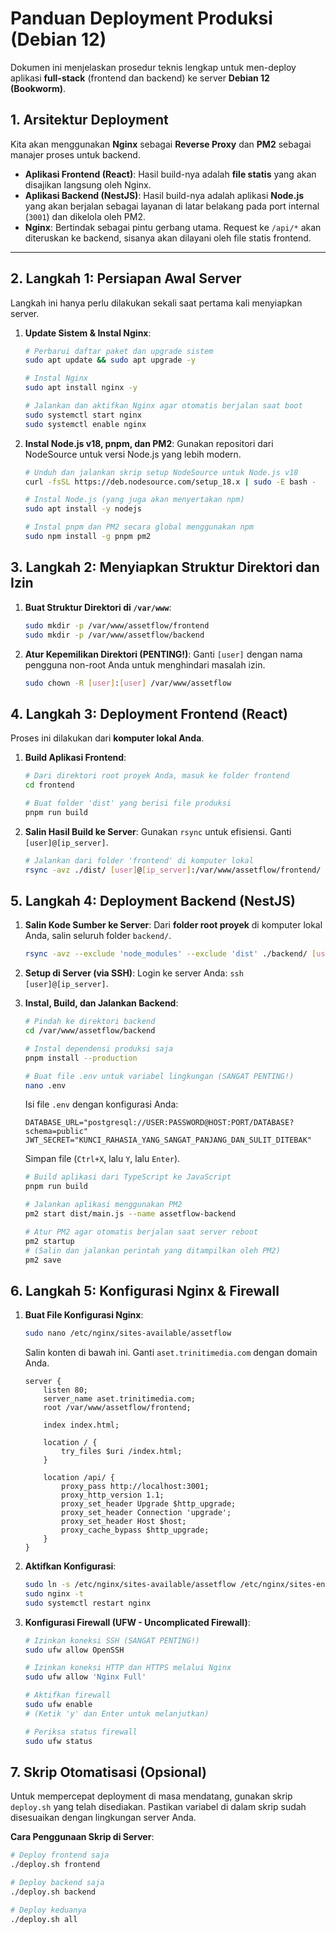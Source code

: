 # Panduan Deployment Produksi (Debian 12)

Dokumen ini menjelaskan prosedur teknis lengkap untuk men-deploy aplikasi **full-stack** (frontend dan backend) ke server **Debian 12 (Bookworm)**.

## 1. Arsitektur Deployment

Kita akan menggunakan **Nginx** sebagai **Reverse Proxy** dan **PM2** sebagai manajer proses untuk backend.
-   **Aplikasi Frontend (React)**: Hasil build-nya adalah **file statis** yang akan disajikan langsung oleh Nginx.
-   **Aplikasi Backend (NestJS)**: Hasil build-nya adalah aplikasi **Node.js** yang akan berjalan sebagai layanan di latar belakang pada port internal (`3001`) dan dikelola oleh PM2.
-   **Nginx**: Bertindak sebagai pintu gerbang utama. Request ke `/api/*` akan diteruskan ke backend, sisanya akan dilayani oleh file statis frontend.

---

## 2. Langkah 1: Persiapan Awal Server

Langkah ini hanya perlu dilakukan sekali saat pertama kali menyiapkan server.

1.  **Update Sistem & Instal Nginx**:
    ```bash
    # Perbarui daftar paket dan upgrade sistem
    sudo apt update && sudo apt upgrade -y

    # Instal Nginx
    sudo apt install nginx -y

    # Jalankan dan aktifkan Nginx agar otomatis berjalan saat boot
    sudo systemctl start nginx
    sudo systemctl enable nginx
    ```

2.  **Instal Node.js v18, pnpm, dan PM2**:
    Gunakan repositori dari NodeSource untuk versi Node.js yang lebih modern.
    ```bash
    # Unduh dan jalankan skrip setup NodeSource untuk Node.js v18
    curl -fsSL https://deb.nodesource.com/setup_18.x | sudo -E bash -

    # Instal Node.js (yang juga akan menyertakan npm)
    sudo apt install -y nodejs

    # Instal pnpm dan PM2 secara global menggunakan npm
    sudo npm install -g pnpm pm2
    ```

## 3. Langkah 2: Menyiapkan Struktur Direktori dan Izin

1.  **Buat Struktur Direktori di `/var/www`**:
    ```bash
    sudo mkdir -p /var/www/assetflow/frontend
    sudo mkdir -p /var/www/assetflow/backend
    ```

2.  **Atur Kepemilikan Direktori (PENTING!)**:
    Ganti `[user]` dengan nama pengguna non-root Anda untuk menghindari masalah izin.
    ```bash
    sudo chown -R [user]:[user] /var/www/assetflow
    ```

## 4. Langkah 3: Deployment Frontend (React)

Proses ini dilakukan dari **komputer lokal Anda**.

1.  **Build Aplikasi Frontend**:
    ```bash
    # Dari direktori root proyek Anda, masuk ke folder frontend
    cd frontend

    # Buat folder 'dist' yang berisi file produksi
    pnpm run build
    ```

2.  **Salin Hasil Build ke Server**:
    Gunakan `rsync` untuk efisiensi. Ganti `[user]@[ip_server]`.
    ```bash
    # Jalankan dari folder 'frontend' di komputer lokal
    rsync -avz ./dist/ [user]@[ip_server]:/var/www/assetflow/frontend/
    ```

## 5. Langkah 4: Deployment Backend (NestJS)

1.  **Salin Kode Sumber ke Server**:
    Dari **folder root proyek** di komputer lokal Anda, salin seluruh folder `backend/`.
    ```bash
    rsync -avz --exclude 'node_modules' --exclude 'dist' ./backend/ [user]@[ip_server]:/var/www/assetflow/backend/
    ```

2.  **Setup di Server (via SSH)**:
    Login ke server Anda: `ssh [user]@[ip_server]`.

3.  **Instal, Build, dan Jalankan Backend**:
    ```bash
    # Pindah ke direktori backend
    cd /var/www/assetflow/backend

    # Instal dependensi produksi saja
    pnpm install --production

    # Buat file .env untuk variabel lingkungan (SANGAT PENTING!)
    nano .env
    ```
    Isi file `.env` dengan konfigurasi Anda:
    ```env
    DATABASE_URL="postgresql://USER:PASSWORD@HOST:PORT/DATABASE?schema=public"
    JWT_SECRET="KUNCI_RAHASIA_YANG_SANGAT_PANJANG_DAN_SULIT_DITEBAK"
    ```
    Simpan file (`Ctrl+X`, lalu `Y`, lalu `Enter`).

    ```bash
    # Build aplikasi dari TypeScript ke JavaScript
    pnpm run build

    # Jalankan aplikasi menggunakan PM2
    pm2 start dist/main.js --name assetflow-backend

    # Atur PM2 agar otomatis berjalan saat server reboot
    pm2 startup
    # (Salin dan jalankan perintah yang ditampilkan oleh PM2)
    pm2 save
    ```

## 6. Langkah 5: Konfigurasi Nginx & Firewall

1.  **Buat File Konfigurasi Nginx**:
    ```bash
    sudo nano /etc/nginx/sites-available/assetflow
    ```
    Salin konten di bawah ini. Ganti `aset.trinitimedia.com` dengan domain Anda.
    ```nginx
    server {
        listen 80;
        server_name aset.trinitimedia.com;
        root /var/www/assetflow/frontend;

        index index.html;

        location / {
            try_files $uri /index.html;
        }

        location /api/ {
            proxy_pass http://localhost:3001;
            proxy_http_version 1.1;
            proxy_set_header Upgrade $http_upgrade;
            proxy_set_header Connection 'upgrade';
            proxy_set_header Host $host;
            proxy_cache_bypass $http_upgrade;
        }
    }
    ```

2.  **Aktifkan Konfigurasi**:
    ```bash
    sudo ln -s /etc/nginx/sites-available/assetflow /etc/nginx/sites-enabled/
    sudo nginx -t
    sudo systemctl restart nginx
    ```

3.  **Konfigurasi Firewall (UFW - Uncomplicated Firewall)**:
    ```bash
    # Izinkan koneksi SSH (SANGAT PENTING!)
    sudo ufw allow OpenSSH

    # Izinkan koneksi HTTP dan HTTPS melalui Nginx
    sudo ufw allow 'Nginx Full'

    # Aktifkan firewall
    sudo ufw enable
    # (Ketik 'y' dan Enter untuk melanjutkan)

    # Periksa status firewall
    sudo ufw status
    ```

## 7. Skrip Otomatisasi (Opsional)

Untuk mempercepat deployment di masa mendatang, gunakan skrip `deploy.sh` yang telah disediakan. Pastikan variabel di dalam skrip sudah disesuaikan dengan lingkungan server Anda.

**Cara Penggunaan Skrip di Server**:
```bash
# Deploy frontend saja
./deploy.sh frontend

# Deploy backend saja
./deploy.sh backend

# Deploy keduanya
./deploy.sh all
```
